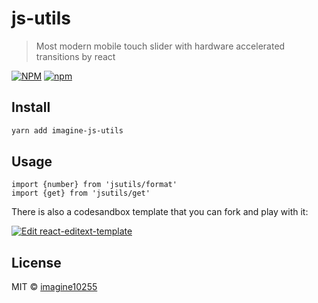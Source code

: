 # js-utils

> Most modern mobile touch slider with hardware accelerated transitions by react

[![NPM](https://img.shields.io/npm/v/imagine-js-utils.svg)](https://www.npmjs.com/package/imagine-js-utils)
[![npm](https://img.shields.io/npm/dm/imagine-js-utils.svg)](https://www.npmjs.com/package/imagine-js-utils)


## Install

```bash
yarn add imagine-js-utils
```

## Usage

```tsx
import {number} from 'jsutils/format'
import {get} from 'jsutils/get'

```

There is also a codesandbox template that you can fork and play with it:

[![Edit react-editext-template](https://codesandbox.io/static/img/play-codesandbox.svg)](https://codesandbox.io/s/jsutils-9h6eu)


## License

MIT © [imagine10255](https://github.com/imagine10255)
